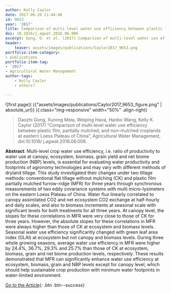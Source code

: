 ```yaml
---
author: Kelly Caylor
date: 2017-06-26 11:44:46
id: 9653
year: '2017'
title: Comparison of multi-level water use efficiency between plastic film, partially mulched, and non-mulched croplands at eastern Loess Plateau of China
doi: 10.1016/j.agwat.2016.06.006
excerpt: Gong, D. et al. (2017) Comparison of multi-level water use efficiency between plastic film, partially mulched, and non-mulched croplands at eastern Loess Plateau of China, Agricultural Water Management, doi:10.1016/ j.agwat.2016.06.006
header:
    teaser: assets/images/publications/Caylor2017_9653.png
portfolio-item-category:
- publications
portfolio-item-tag:
- '2017'
- Agricultural Water Management
author-tags:
    - Kelly Caylor
    - others? 

---
```


![first page]( {{"assets/images/publications/Caylor2017_9653_figure.png" | absolute_url}} ){:class="img-responsive" width="50%" .align-right}


> Daozhi Gong, Xurong Meia, Weiping Haoa, Hanbo Wang, Kelly K. Caylor (2017) “Comparison of multi-level water use efficiency between plastic film, partially mulched, and non-mulched croplands at eastern Loess Plateau of China”, Agricultural Water Management, doi:10.1016/ j.agwat.2016.06.006.


**Abstract**: Multi-level crop water use efficiency, i.e. ratio of productivity to water use at canopy, ecosystem, biomass, grain yield and net biome production (NBP) levels, is essential for evaluating water productivity and footprints of agronomy technologies and may vary with different methods of dryland tillage. This study investigated their changes under two tillage methods: conventional flat tillage without mulching (CK) and plastic film partially mulched furrow-ridge (MFR) for three years through synchronous measurements of two eddy covariance systems with multi micro-lysimeters on the eastern Loess Plateau of China. Water flux linearly correlated to canopy assimilated CO2 and net ecosystem CO2 exchange at half-hourly and daily scales, and also to biomass increments at seasonal scale with significant levels for both treatments for all three years. At canopy level, the slopes for these correlations in MFR were very close to those of CK for three years. However, the absolute slopes for these correlations in MFR were always higher than those of CK at ecosystem and biomass levels. Seasonal water use efficiency significantly changed with green leaf area index (GLAI) at ecosystem but not canopy and biomass levels. During three whole growing seasons, average water use efficiency in MFR were higher by 24.4%, 36.7%, 29.3% and 25.7% than those of CK at ecosystem, biomass, grain and net biome production levels, respectively. These results demonstrated that MFR can significantly enhance water use efficiency at ecosystem, biomass, grain and NBP levels except for canopy level, which should help sustainable crop production with minimum water footprints in water-limited environment.


[Go to the Article](https://doi.org/10.1016/j.agwat.2016.06.006){: .btn .btn--success}
